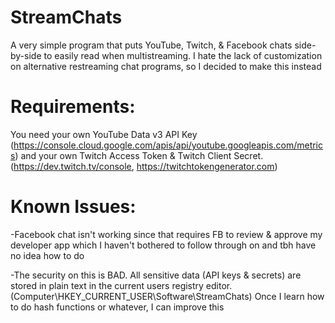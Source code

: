# StreamChats
A very simple program that puts YouTube, Twitch, &amp; Facebook chats side-by-side to easily read when multistreaming. I hate the lack of customization on alternative restreaming chat programs, so I decided to make this instead

# Requirements:

You need your own YouTube Data v3 API Key (https://console.cloud.google.com/apis/api/youtube.googleapis.com/metrics) and your own Twitch Access Token & Twitch Client Secret. (https://dev.twitch.tv/console, https://twitchtokengenerator.com)

# Known Issues:

-Facebook chat isn't working since that requires FB to review & approve my developer app which I haven't bothered to follow through on and tbh have no idea how to do

-The security on this is BAD. All sensitive data (API keys & secrets) are stored in plain text in the current users registry editor. (Computer\HKEY_CURRENT_USER\Software\StreamChats) Once I learn how to do hash functions or whatever, I can improve this
